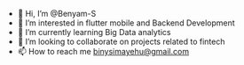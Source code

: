 - 👋 Hi, I’m @Benyam-S
- 👀 I’m interested in flutter mobile and Backend Development
- 🌱 I’m currently learning Big Data analytics
- 💞️ I’m looking to collaborate on projects related to fintech
- 📫 How to reach me binysimayehu@gmail.com

<!---
Benyam-S/Benyam-S is a ✨ special ✨ repository because its `README.md` (this file) appears on your GitHub profile.
You can click the Preview link to take a look at your changes.
--->

